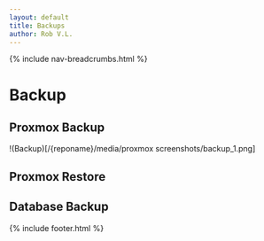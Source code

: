 ```yaml
---
layout: default
title: Backups
author: Rob V.L.
---
```


{% include nav-breadcrumbs.html %}

# Backup

## Proxmox Backup

!(Backup)[/{reponame}/media/proxmox screenshots/backup_1.png]

## Proxmox Restore
## Database Backup



{% include footer.html %}
